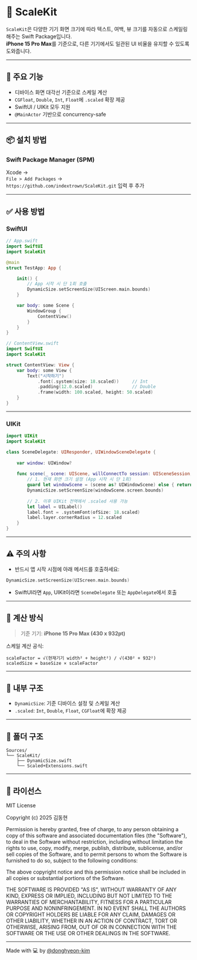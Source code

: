 # 📐 ScaleKit

`ScaleKit`은 다양한 기기 화면 크기에 따라 텍스트, 여백, 뷰 크기를 자동으로 스케일링해주는 Swift Package입니다.  
**iPhone 15 Pro Max**를 기준으로, 다른 기기에서도 일관된 UI 비율을 유지할 수 있도록 도와줍니다.

---

## 🚀 주요 기능

- 디바이스 화면 대각선 기준으로 스케일 계산  
- `CGFloat`, `Double`, `Int`, `Float`에 `.scaled` 확장 제공  
- SwiftUI / UIKit 모두 지원  
- `@MainActor` 기반으로 concurrency-safe

---

## 📦 설치 방법

### Swift Package Manager (SPM)

Xcode →  
`File > Add Packages` →  
`https://github.com/indextrown/ScaleKit.git` 입력 후 추가

---

## ✅ 사용 방법

### SwiftUI

```swift
// App.swift
import SwiftUI
import ScaleKit

@main
struct TestApp: App {

    init() {
        // App 시작 시 단 1회 호출
        DynamicSize.setScreenSize(UIScreen.main.bounds)
    }

    var body: some Scene {
        WindowGroup {
            ContentView()
        }
    }
}
```

```swift
// ContentView.swift
import SwiftUI
import ScaleKit

struct ContentView: View {
    var body: some View {
        Text("시작하기")
            .font(.system(size: 18.scaled))     // Int
            .padding(12.0.scaled)               // Double
            .frame(width: 100.scaled, height: 50.scaled)
    }
}
```

---

### UIKit

```swift
import UIKit
import ScaleKit

class SceneDelegate: UIResponder, UIWindowSceneDelegate {
    
    var window: UIWindow?
    
    func scene(_ scene: UIScene, willConnectTo session: UISceneSession, options connectionOptions: UIScene.ConnectionOptions) {
        // 1. 현재 화면 크기 설정 (App 시작 시 단 1회)
        guard let windowScene = (scene as? UIWindowScene) else { return }
        DynamicSize.setScreenSize(windowScene.screen.bounds)
        
        // 2. 이후 UIKit 전역에서 .scaled 사용 가능
        let label = UILabel()
        label.font = .systemFont(ofSize: 18.scaled)
        label.layer.cornerRadius = 12.scaled
    }
}
```

---

## ⚠️ 주의 사항

- 반드시 앱 시작 시점에 아래 메서드를 호출하세요:

```swift
DynamicSize.setScreenSize(UIScreen.main.bounds)
```

- SwiftUI라면 `App`, UIKit이라면 `SceneDelegate` 또는 `AppDelegate`에서 호출

---

## 🧠 계산 방식

> 기준 기기: **iPhone 15 Pro Max (430 x 932pt)**

스케일 계산 공식:

```
scaleFactor = √(현재기기 width² + height²) / √(430² + 932²)
scaledSize = baseSize × scaleFactor
```

---

## 🔧 내부 구조

- `DynamicSize`: 기준 디바이스 설정 및 스케일 계산  
- `.scaled`: `Int`, `Double`, `Float`, `CGFloat`에 확장 제공

---

## 📂 폴더 구조

```
Sources/
└── ScaleKit/
    ├── DynamicSize.swift  
    └── Scaled+Extensions.swift
```

---

## 📄 라이선스

MIT License

Copyright (c) 2025 김동현

Permission is hereby granted, free of charge, to any person obtaining a copy
of this software and associated documentation files (the "Software"), to deal
in the Software without restriction, including without limitation the rights
to use, copy, modify, merge, publish, distribute, sublicense, and/or sell
copies of the Software, and to permit persons to whom the Software is
furnished to do so, subject to the following conditions:

The above copyright notice and this permission notice shall be included in
all copies or substantial portions of the Software.

THE SOFTWARE IS PROVIDED "AS IS", WITHOUT WARRANTY OF ANY KIND, EXPRESS OR
IMPLIED, INCLUDING BUT NOT LIMITED TO THE WARRANTIES OF MERCHANTABILITY,
FITNESS FOR A PARTICULAR PURPOSE AND NONINFRINGEMENT. IN NO EVENT SHALL THE
AUTHORS OR COPYRIGHT HOLDERS BE LIABLE FOR ANY CLAIM, DAMAGES OR OTHER
LIABILITY, WHETHER IN AN ACTION OF CONTRACT, TORT OR OTHERWISE, ARISING FROM,
OUT OF OR IN CONNECTION WITH THE SOFTWARE OR THE USE OR OTHER DEALINGS IN
THE SOFTWARE.

---

Made with 💻 by [@donghyeon-kim](https://github.com/indextrown)
